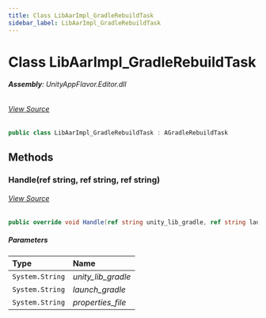 ```yaml
---
title: Class LibAarImpl_GradleRebuildTask
sidebar_label: LibAarImpl_GradleRebuildTask
---
```

# Class LibAarImpl_GradleRebuildTask


###### **Assembly**: UnityAppFlavor.Editor.dll
###### [View Source](https://github.com/LiuOcean/UnityAppFlavor/blob/main/UnityAppFlavor/Assets/Editor/BuildPhase/Android/GenTask/LibAarImpl_GradleRebuildTask.cs#L3)
```csharp title="Declaration"
public class LibAarImpl_GradleRebuildTask : AGradleRebuildTask
```
## Methods
### Handle(ref string, ref string, ref string)

###### [View Source](https://github.com/LiuOcean/UnityAppFlavor/blob/main/UnityAppFlavor/Assets/Editor/BuildPhase/Android/GenTask/LibAarImpl_GradleRebuildTask.cs#L5)
```csharp title="Declaration"
public override void Handle(ref string unity_lib_gradle, ref string launch_gradle, ref string properties_file)
```

##### Parameters

| Type | Name |
|:--- |:--- |
| `System.String` | *unity_lib_gradle* |
| `System.String` | *launch_gradle* |
| `System.String` | *properties_file* |


